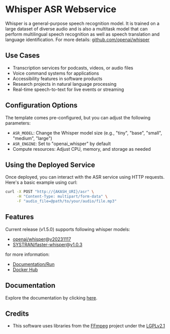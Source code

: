 # Whisper ASR Webservice

Whisper is a general-purpose speech recognition model. It is trained on a large dataset of diverse audio and is also a multitask model that can perform multilingual speech recognition as well as speech translation and language identification. For more details: [github.com/openai/whisper](https://github.com/openai/whisper/)

## Use Cases

- Transcription services for podcasts, videos, or audio files
- Voice command systems for applications
- Accessibility features in software products
- Research projects in natural language processing
- Real-time speech-to-text for live events or streaming


## Configuration Options

The template comes pre-configured, but you can adjust the following parameters:

- `ASR_MODEL`: Change the Whisper model size (e.g., "tiny", "base", "small", "medium", "large")
- `ASR_ENGINE`: Set to "openai_whisper" by default
- Compute resources: Adjust CPU, memory, and storage as needed

## Using the Deployed Service

Once deployed, you can interact with the ASR service using HTTP requests. Here's a basic example using curl:

```bash
curl -X POST "http://{AKASH_URI}/asr" \
     -H "Content-Type: multipart/form-data" \
     -F "audio_file=@path/to/your/audio/file.mp3"
```
## Features

Current release (v1.5.0) supports following whisper models:

- [openai/whisper](https://github.com/openai/whisper)@[v20231117](https://github.com/openai/whisper/releases/tag/v20231117)
- [SYSTRAN/faster-whisper](https://github.com/SYSTRAN/faster-whisper)@[v1.0.3](https://github.com/SYSTRAN/faster-whisper/releases/tag/1.0.3)

for more information:

- [Documentation/Run](https://ahmetoner.github.io/whisper-asr-webservice/run)
- [Docker Hub](https://hub.docker.com/r/onerahmet/openai-whisper-asr-webservice)

## Documentation

Explore the documentation by clicking [here](https://ahmetoner.github.io/whisper-asr-webservice).

## Credits

- This software uses libraries from the [FFmpeg](http://ffmpeg.org) project under the [LGPLv2.1](http://www.gnu.org/licenses/old-licenses/lgpl-2.1.html)
